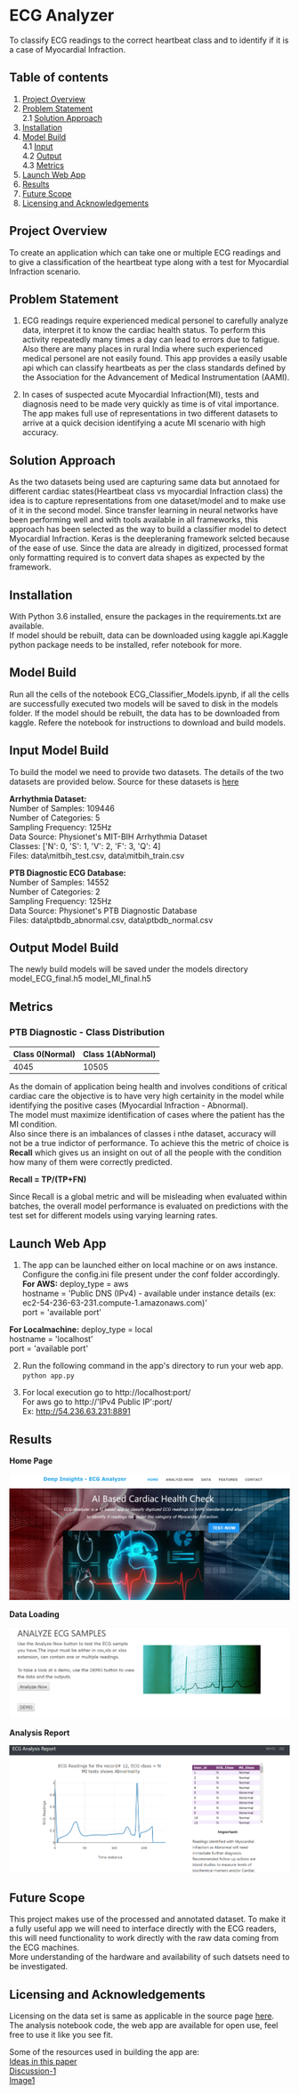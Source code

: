 # ECG Analyzer
To classify ECG readings to the correct heartbeat class and to identify if it is a case of Myocardial Infraction.

## Table of contents
1. [Project Overview](#project-overview)
2. [Problem Statement](#problem-statement)<br>
   2.1 [Solution Approach](#solution-approach)
3. [Installation](#installation)
4. [Model Build](#model-build)<br>
   4.1 [Input](#input-model-build)<br>
   4.2 [Output](#output-model-build)<br>
   4.3 [Metrics](#Metrics)<br>
5. [Launch Web App](#launch-web-app)
6. [Results](#results)
7. [Future Scope](#future-scope)
8. [Licensing and Acknowledgements](#licensing-and-acknowledgements)

## Project Overview
To create an application which can take one or multiple ECG readings and to give a classification of the heartbeat type along with a test for Myocardial Infraction scenario.

## Problem Statement
1. ECG readings require experienced medical personel to carefully analyze data, interpret it to know the cardiac health status. To perform this activity repeatedly many times a day can lead to errors due to fatigue.
Also there are many places in rural India where such experienced medical personel are not easily found.
This app provides a easily usable api which can classify heartbeats as per the class standards defined by the Association for the Advancement of Medical Instrumentation (AAMI).

2. In cases of suspected acute Myocardial Infraction(MI), tests and diagnosis need to be made very quickly as time is of vital importance. The app makes full use of representations in two different datasets to arrive at a quick decision identifying a acute MI scenario with high accuracy.

## Solution Approach
As the two datasets being used are capturing same data but annotaed for different cardiac states(Heartbeat class vs myocardial Infraction class) the idea is to capture representations from one dataset/model and to make use of it in the second model.
Since transfer learning in neural networks have been performing well and with tools available in all frameworks, this approach has been selected as the way to build a classifier model to detect Myocardial Infraction.
Keras is the deepleraning framework selcted because of the ease of use. Since the data are already in digitized, processed format only formatting required is to convert data shapes as expected by the framework.

## Installation
With Python 3.6 installed, ensure the packages in the requirements.txt are available.<br>
If model should be rebuilt, data can be downloaded using kaggle api.Kaggle python package needs to be installed, refer notebook for more.

## Model Build
Run all the cells of the notebook ECG_Classifier_Models.ipynb, if all the cells are successfully executed two models will be saved to disk in the models folder.
If the model should be rebuilt, the data has to be downloaded from kaggle. Refere the notebook for instructions to download and build models.

## Input Model Build
To build the model we need to provide two datasets. The details of the two datasets are provided below.
Source for these datasets is [here](https://www.kaggle.com/shayanfazeli/heartbeat)

__Arrhythmia Dataset:__<br>
Number of Samples: 109446<br>
Number of Categories: 5<br>
Sampling Frequency: 125Hz<br>
Data Source: Physionet's MIT-BIH Arrhythmia Dataset<br>
Classes: ['N': 0, 'S': 1, 'V': 2, 'F': 3, 'Q': 4]<br>
Files: data\mitbih_test.csv, data\mitbih_train.csv<br>

__PTB Diagnostic ECG Database:__<br>
Number of Samples: 14552<br>
Number of Categories: 2<br>
Sampling Frequency: 125Hz<br>
Data Source: Physionet's PTB Diagnostic Database<br>
Files: data\ptbdb_abnormal.csv, data\ptbdb_normal.csv<br>


## Output Model Build
The newly build models will be saved under the models directory
model_ECG_final.h5
model_MI_final.h5

## Metrics
### PTB Diagnostic - Class Distribution
|Class 0(Normal)  | Class 1(AbNormal)  |
| ----------------| -------------------|
| 4045            | 10505              |

As the domain of application being health and involves conditions of critical cardiac care the objective is to have very high certainity in the model while identifying the positive cases (Myocardial Infraction - Abnormal).<br>
The model must maximize identification of cases where the patient has the MI condition.<br>
Also since there is an imbalances of classes i nthe dataset, accuracy will not be a true indictor of performance.
To achieve this the metric of choice is __Recall__ which gives us an insight on out of all the people with the condition how many of them were correctly predicted.

__Recall = TP/(TP+FN)__

Since Recall is a global metric and will be misleading when evaluated within batches, the overall model performance is evaluated on predictions with the test set for different models using varying learning rates.

## Launch Web App
1. The app can be launched either on local machine or on aws instance. Configure the config.ini file present under the conf folder  accordingly.<br>
  __For AWS:__
  deploy_type = aws<br>
  hostname = 'Public DNS (IPv4) - available under instance details (ex: ec2-54-236-63-231.compute-1.amazonaws.com)'<br>
  port = 'available port'
  
  __For Localmachine:__
  deploy_type = local<br>
  hostname = 'localhost'<br>
  port = 'available port'
  
2. Run the following command in the app's directory to run your web app.
    `python app.py`

3. For local execution go to http://localhost:port/<br>
   For aws go to http://'IPv4 Public IP':port/ <br>
   Ex: http://54.236.63.231:8891

## Results

__Home Page__
<br>

![](https://github.com/jinujayan/Capstone_ECGAnalyzer/blob/master/images/webapp_home.png)

__Data Loading__
<br>

![](https://github.com/jinujayan/Capstone_ECGAnalyzer/blob/master/images/upload_data.png)

__Analysis Report__
<br>

![](https://github.com/jinujayan/Capstone_ECGAnalyzer/blob/master/images/results.png)

## Future Scope
This project makes use of the processed and annotated dataset. To make it a fully useful app we will need to interface directly with the ECG readers, this will need functionality to work directly with the raw data coming from the ECG machines.<br>
More understanding of the hardware and availability of such datsets need to be investigated.

## Licensing and Acknowledgements
Licensing on the data set is same as applicable in the source page [here](https://www.kaggle.com/shayanfazeli/heartbeat).
The analysis notebook code, the web app are available for open use, feel free to use it like you see fit.

Some of the resources used in building the app are:<br>
[Ideas in this paper](https://arxiv.org/abs/1805.00794)<br>
[Discussion-1](https://www.sciencedirect.com/science/article/pii/S0169260715003314)<br>
[Image1](https://www.idigitalhealth.com/news/e-tattoo-ecg-scg-readings-app)<br>
